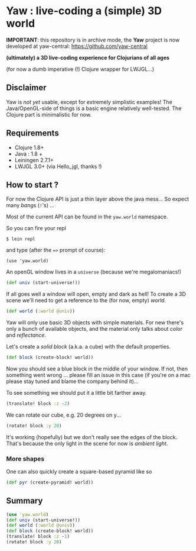 # Yaw : live-coding a (simple) 3D world

**IMPORTANT**: this repository is in archive mode, the **Yaw** project is now developed at yaw-central: https://github.com/yaw-central

**(ultimately) a 3D live-coding experience for Clojurians of all ages**

(for now a dumb imperative (!) Clojure wrapper for LWJGL...)

## Disclaimer

Yaw is *not yet* usable, except for extremely simplistic examples!
The Java/OpenGL-side of things is a basic engine relatively well-tested.
The Clojure part is minimalistic for now.

## Requirements

 - Clojure 1.8+
 - Java : 1.8 +
 - Leiningen 2.7.1+
 - LWJGL 3.0+ (via Hello_jgl, thanks !)

## How to start ?

For now the Clojure API is just a thin layer above
 the java mess... So expect many *bang*s (`!`'s) ...

Most of the current API can be found in the
`yaw.world` namespace.

So you can fire your repl 

```
$ lein repl
```

and type (after the `=>` prompt of course):

```
(use 'yaw.world)
```

An openGL window lives in a `universe` (because we're megalomaniacs!)

```clojure
(def univ (start-universe!))
```

If all goes well a window will open, empty and dark as hell!
To create a 3D scene we'll need to get a reference to
the (for now, empty) *world*.

```clojure
(def world (:world @univ))
```

Yaw will only use basic 3D objects with simple materials.
For new there's only a bunch of available objects, and the 
material only talks about *color* and *reflectance*.

Let's create a *solid block* (a.k.a. a cube) with the default properties.

```clojure
(def block (create-block! world))
```

Now you should see a blue block in the middle of your window.
If not, then something went wrong ... please fill an issue
in this case (if you're on a mac please stay tuned and
blame the company behind it)...

To see something we should put it a little bit farther away.

```clojure
(translate! block :z -2)
```

We can rotate our cube, e.g. 20 degrees on y...

```clojure
(rotate! block :y 20)
```

It's working (hopefully) but we don't really see the edges
of the block. That's because the only light in the scene for
now is *ambient light*.

### More shapes

One can also quickly create a square-based pyramid like so
```clojure
(def pyr (create-pyramid! world))
```

## Summary

```clojure
(use 'yaw.world)
(def univ (start-universe!))
(def world (:world @univ))
(def block (create-block! world))
(translate! block :z -1)
(rotate! block :y 20)
```

